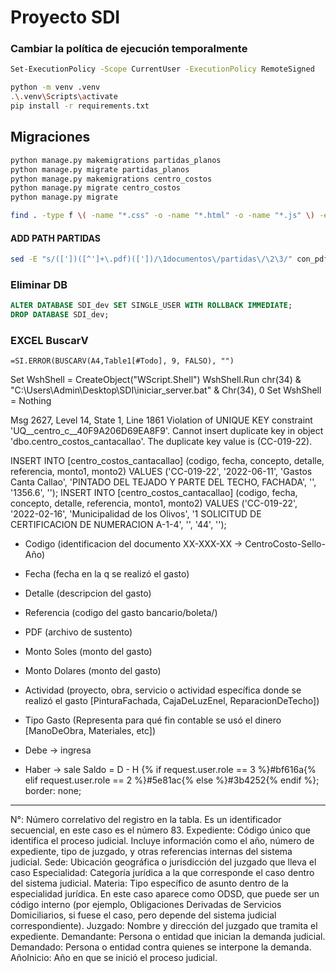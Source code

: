 # Proyecto SDI
### Cambiar la política de ejecución temporalmente
```sh
Set-ExecutionPolicy -Scope CurrentUser -ExecutionPolicy RemoteSigned
```

```sh
python -m venv .venv
.\.venv\Scripts\activate
pip install -r requirements.txt
```

## Migraciones
```sh
python manage.py makemigrations partidas_planos
python manage.py migrate partidas_planos
python manage.py makemigrations centro_costos
python manage.py migrate centro_costos
python manage.py migrate
```


```sh
find . -type f \( -name "*.css" -o -name "*.html" -o -name "*.js" \) -exec sed -i 's/#02737e/#3b4252/g' {} +
```

#### ADD PATH PARTIDAS

```sh
sed -E "s/(['])([^']+\.pdf)(['])/\1documentos\/partidas\/\2\3/" con_pdf.sql > con_pdf_modificado.sql
```

### Eliminar DB

```sql
ALTER DATABASE SDI_dev SET SINGLE_USER WITH ROLLBACK IMMEDIATE;
DROP DATABASE SDI_dev;
```

### EXCEL BuscarV

```
=SI.ERROR(BUSCARV(A4,Table1[#Todo], 9, FALSO), "")
```

Set WshShell = CreateObject("WScript.Shell")
WshShell.Run chr(34) & "C:\Users\Admin\Desktop\SDI\iniciar_server.bat" & Chr(34), 0
Set WshShell = Nothing

Msg 2627, Level 14, State 1, Line 1861
Violation of UNIQUE KEY constraint 'UQ__centro_c__40F9A206D69EA8F9'. Cannot insert duplicate key in object 'dbo.centro_costos_cantacallao'. The duplicate key value is (CC-019-22).

INSERT INTO [centro_costos_cantacallao] (codigo, fecha, concepto, detalle, referencia, monto1, monto2) VALUES ('CC-019-22', '2022-06-11', 'Gastos Canta Callao', 'PINTADO DEL TEJADO Y PARTE DEL TECHO, FACHADA', '', '1356.6', '');
INSERT INTO [centro_costos_cantacallao] (codigo, fecha, concepto, detalle, referencia, monto1, monto2) VALUES ('CC-019-22', '2022-02-16', 'Municipalidad de los Olivos', '1 SOLICITUD DE CERTIFICACION DE NUMERACION A-1-4', '', '44', '');

- Codigo (identificacion del documento XX-XXX-XX -> CentroCosto-Sello-Año)
- Fecha (fecha en la q se realizó el gasto)
- Detalle (descripcion del gasto)
- Referencia (codigo del gasto bancario/boleta/)
- PDF (archivo de sustento)
- Monto Soles (monto del gasto)
- Monto Dolares (monto del gasto)
- Actividad (proyecto, obra, servicio o actividad específica donde se realizó el gasto [PinturaFachada, CajaDeLuzEnel, ReparacionDeTecho])
- Tipo Gasto (Representa para qué fin contable se usó el dinero [ManoDeObra, Materiales, etc])

- Debe -> ingresa
- Haber -> sale
Saldo = D - H
{% if request.user.role == 3 %}#bf616a{% elif request.user.role == 2 %}#5e81ac{% else %}#3b4252{% endif %}; border: none;

---------------------------------------------------------------------------------------------------------------------------------

N°: Número correlativo del registro en la tabla. Es un identificador secuencial, en este caso es el número 83.
Expediente: Código único que identifica el proceso judicial. Incluye información como el año, número de expediente, tipo de juzgado, y otras referencias internas del sistema judicial.
Sede: Ubicación geográfica o jurisdicción del juzgado que lleva el caso
Especialidad: Categoría jurídica a la que corresponde el caso dentro del sistema judicial.
Materia: Tipo específico de asunto dentro de la especialidad jurídica. En este caso aparece como ODSD, que puede ser un código interno (por ejemplo, Obligaciones Derivadas de Servicios Domiciliarios, si fuese el caso, pero depende del sistema judicial correspondiente).
Juzgado: Nombre y dirección del juzgado que tramita el expediente.
Demandante: Persona o entidad que inician la demanda judicial.
Demandado: Persona o entidad contra quienes se interpone la demanda.
AñoInicio: Año en que se inició el proceso judicial.
